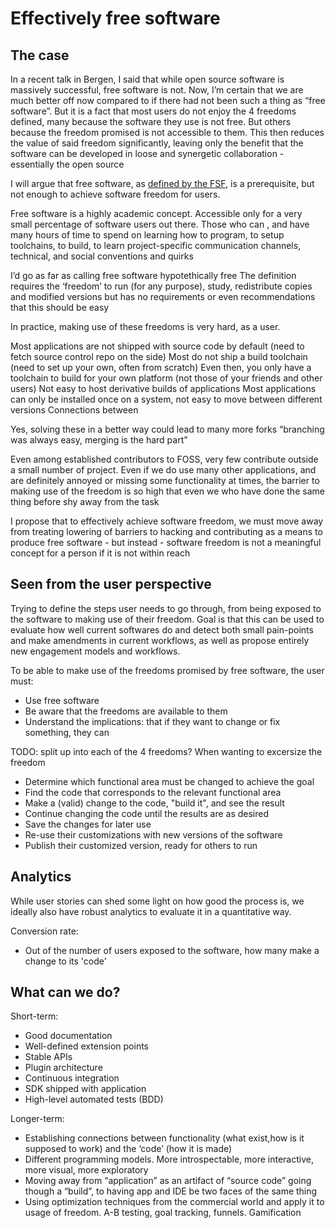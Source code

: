 

Effectively free software
==========================

The case
---------

In a recent talk in Bergen, I said that while open source software is
massively successful, free software is not.
Now, I’m certain that we are much better off now compared to if there
had not been such a thing as “free software”.
But it is a fact that most users do not enjoy the 4 freedoms defined, many
because the software they use is not free. But others because the freedom
promised is not accessible to them. This then reduces the value of said freedom
significantly, leaving only the benefit that the software can be developed in
loose and synergetic collaboration - essentially the open source 

I will argue that free software, as [defined by the FSF](https://www.gnu.org/philosophy/free-sw.html),
is a prerequisite, but not enough to achieve software freedom for users.

Free software is a highly academic concept. Accessible only for a very
small percentage of software users out there.
Those who can , and have many hours of time to spend on learning how
to program, to setup toolchains, to build,
to learn project-specific communication channels, technical, and
social conventions and quirks

I’d go as far as calling free software hypotethically free
The definition requires the ‘freedom’ to run (for any purpose), study,
redistribute copies and modified versions
but has no requirements or even recommendations that this should be easy

In practice, making use of these freedoms is very hard, as a user.

Most applications are not shipped with source code by default (need to
fetch source control repo on the side)
Most do not ship a build toolchain (need to set up your own, often from scratch)
Even then, you only have a toolchain to build for your own platform
(not those of your friends and other users)
Not easy to host derivative builds of applications
Most applications can only be installed once on a system, not easy to
move between different versions
Connections between 

Yes, solving these in a better way could lead to many more forks
“branching was always easy, merging is the hard part”


Even among established contributors to FOSS, very few contribute
outside a small number of project. Even if we do use many other
applications, and
are definitely annoyed or missing some functionality at times, the
barrier to making
use of the freedom is so high that even we who have done the same
thing before shy away from the task

I propose that to effectively achieve software freedom, we must move away from
treating lowering of barriers to hacking and contributing as a means
to produce free software -
but instead - software freedom is not a meaningful concept for a
person if it is not within reach


Seen from the user perspective
--------------------
Trying to define the steps user needs to go through, from being exposed
to the software to making use of their freedom.
Goal is that this can be used to evaluate how well current softwares do and
detect both small pain-points and make amendments in current workflows,
as well as propose entirely new engagement models and workflows.

To be able to make use of the freedoms promised by free software, the user must:
* Use free software
* Be aware that the freedoms are available to them
* Understand the implications: that if they want to change or fix something, they can

TODO: split up into each of the 4 freedoms?
When wanting to excersize the freedom
* Determine which functional area must be changed to achieve the goal
* Find the code that corresponds to the relevant functional area
* Make a (valid) change to the code, "build it", and see the result
* Continue changing the code until the results are as desired
* Save the changes for later use
* Re-use their customizations with new versions of the software
* Publish their customized version, ready for others to run

Analytics
-----------
While user stories can shed some light on how good the process is, we ideally also have
robust analytics to evaluate it in a quantitative way.

Conversion rate:
* Out of the number of users exposed to the software, how many make a change to its 'code'


What can we do?
------------------

Short-term:
* Good documentation
* Well-defined extension points
* Stable APIs
* Plugin architecture
* Continuous integration
* SDK shipped with application
* High-level automated tests (BDD)

Longer-term:
* Establishing connections between functionality (what exist,how is it
supposed to work) and the ‘code’  (how it is made)
* Different programming models. More introspectable, more interactive,
more visual, more exploratory
* Moving away from “application” as an artifact of “source code” going
though a “build”, to having app and IDE be two faces of the same thing
* Using optimization techniques from the commercial world and apply it to usage of freedom.
A-B testing, goal tracking, funnels. Gamification

